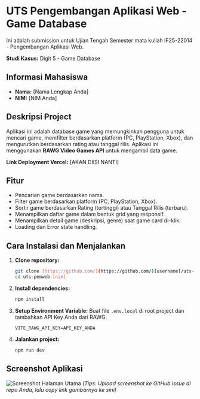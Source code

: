 # UTS Pengembangan Aplikasi Web - Game Database

Ini adalah submission untuk Ujian Tengah Semester mata kuliah IF25-22014 - Pengembangan Aplikasi Web.

**Studi Kasus:** Digit 5 - Game Database

## Informasi Mahasiswa

* **Nama:** [Nama Lengkap Anda]
* **NIM:** [NIM Anda]

## Deskripsi Project

Aplikasi ini adalah database game yang memungkinkan pengguna untuk mencari game, memfilter berdasarkan platform (PC, PlayStation, Xbox), dan mengurutkan berdasarkan rating atau tanggal rilis. Aplikasi ini menggunakan **RAWG Video Games API** untuk mengambil data game.

**Link Deployment Vercel:** [AKAN DIISI NANTI]

## Fitur

* Pencarian game berdasarkan nama.
* Filter game berdasarkan platform (PC, PlayStation, Xbox).
* Sortir game berdasarkan Rating (tertinggi) atau Tanggal Rilis (terbaru).
* Menampilkan daftar game dalam bentuk grid yang responsif.
* Menampilkan detail game (deskripsi, genre) saat game card di-klik.
* Loading dan Error state handling.

## Cara Instalasi dan Menjalankan

1.  **Clone repository:**
    ```bash
    git clone [https://github.com/](https://github.com/)[username]/uts-pemweb-[nim].git
    cd uts-pemweb-[nim]
    ```

2.  **Install dependencies:**
    ```bash
    npm install
    ```

3.  **Setup Environment Variable:**
    Buat file `.env.local` di root project dan tambahkan API Key Anda dari RAWG.
    ```
    VITE_RAWG_API_KEY=API_KEY_ANDA
    ```

4.  **Jalankan project:**
    ```bash
    npm run dev
    ```

## Screenshot Aplikasi

![Screenshot Halaman Utama](link-ke-screenshot-anda.png)
*(Tips: Upload screenshot ke GitHub issue di repo Anda, lalu copy link gambarnya ke sini)*